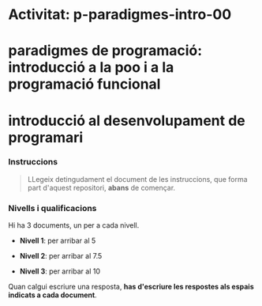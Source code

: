 # Activitat: p-paradigmes-intro-00

# paradigmes de programació: introducció a la poo i a la programació funcional
# introducció al desenvolupament de programari

### Instruccions

> LLegeix detingudament el document de les instruccions, que forma part d'aquest repositori, **abans** de començar.

### Nivells i qualificacions

Hi ha 3 documents, un per a cada nivell.

- **Nivell 1**: per arribar al 5

- **Nivell 2**: per arribar al 7.5

- **Nivell 3**: per arribar al 10

Quan calgui escriure una resposta, **has d'escriure les respostes als espais indicats a cada document**.

